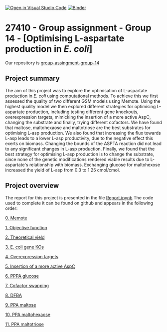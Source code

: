 [![Open in Visual Studio Code](https://classroom.github.com/assets/open-in-vscode-718a45dd9cf7e7f842a935f5ebbe5719a5e09af4491e668f4dbf3b35d5cca122.svg)](https://classroom.github.com/online_ide?assignment_repo_id=12060741&assignment_repo_type=AssignmentRepo)
[![Binder](https://mybinder.org/badge_logo.svg)](https://mybinder.org/v2/gh/27410/[PUT-YOUR-REPOSITORY-HERE]/main)

# 27410 - Group assignment - Group 14 - [Optimising L-aspartate production in _E. coli_]

Our repository is [group-assingment-group-14](https://github.com/27410/group-assingment-group-14)


## Project summary

The aim of this project was to explore the optimisation of L-aspartate production in _E. coli_ using computational methods. To achieve this we first assessed the quality of two different GSM models using Memote. Using the highest quality model we then explored different strategies for optimising L-aspartate production, including testing different gene knockouts, overexpression targets, mimicking the insertion of a more active AspC, changing the substrate and finally, trying different cofactors. We have found that maltose, maltohexaose and maltotriose are the best substrates for optimising L-asp production. We also found that increasing the flux towards L-asp leads to a lower L-asp productivity, due to the negative effect this exerts on biomass. Changing the bounds of the ASPTA reaction did not lead to any significant changes in L-asp production. Finally, we found that the best strategy for optimising L-asp production is to change the substrate, since none of the genetic modifications rendered viable results due to L-aspartate's relationship with biomass. Exchanging glucose for maltohexose increased the yield of L-asp from 0.3 to 1.25 cmol/cmol. 


## Project overview
The report for this project is presented in the file [Report.ipynb](https://github.com/27410/group-assingment-group-14/blob/main/Report.ipynb) The code used to complete it can be found on github and appears in the following order:

[0. Memote](https://github.com/27410/group-assingment-group-14/blob/main/0.%20Memote.ipynb)

[1. Objective function](https://github.com/27410/group-assingment-group-14/blob/main/1_Objective_function.ipynb)

[2. Theoretical yield](https://github.com/27410/group-assingment-group-14/blob/main/2_Theoretical_yield.ipynb)

[3. E. coli gene KOs](https://github.com/27410/group-assingment-group-14/blob/main/3_E.%20coli_gene_Kos.ipynb)

[4. Overexpression targets](https://github.com/27410/group-assingment-group-14/blob/main/4_Overexpression_targets.ipynb)

[5. Insertion of a more active AspC](https://github.com/27410/group-assingment-group-14/blob/main/5_AspC_higher_Kcat.ipynb)

[6. PPPA glucose](https://github.com/27410/group-assingment-group-14/blob/main/6_PPPA.ipynb)

[7. Cofactor swapping](https://github.com/27410/group-assingment-group-14/blob/main/7_Cofactor_swapping.ipynb)

[8. DFBA](https://github.com/27410/group-assingment-group-14/blob/main/8_DFBA.ipynb)

[9. PPA maltose](https://github.com/27410/group-assingment-group-14/blob/main/10_PPPA_maltose.ipynb)

[10. PPA maltohexaose](https://github.com/27410/group-assingment-group-14/blob/main/11_PPPA_maltotrexaose.ipynb)

[11. PPA maltotriose](https://github.com/27410/group-assingment-group-14/blob/main/12_PPPA_maltotriose.ipynb)




